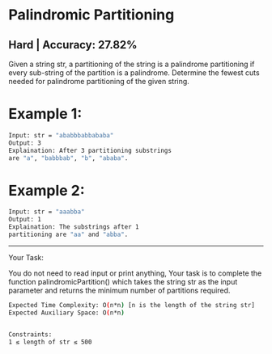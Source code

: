 # Palindromic Partitioning

## Hard   |   Accuracy: 27.82%
<p>Given a string str, a partitioning of the string is a palindrome partitioning if every sub-string of the partition is a palindrome. Determine the fewest cuts needed for palindrome partitioning of the given string.</p>


# Example 1:
```bash
Input: str = "ababbbabbababa"
Output: 3
Explaination: After 3 partitioning substrings 
are "a", "babbbab", "b", "ababa".
```

# Example 2:
```bash
Input: str = "aaabba"
Output: 1
Explaination: The substrings after 1
partitioning are "aa" and "abba".
```

<hr>

<span>Your Task:</span>
<p>You do not need to read input or print anything, Your task is to complete the function palindromicPartition() which takes the string str as the input parameter and returns the minimum number of partitions required.</p>


```bash
Expected Time Complexity: O(n*n) [n is the length of the string str]
Expected Auxiliary Space: O(n*n)


Constraints:
1 ≤ length of str ≤ 500
```